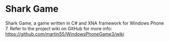 ﻿Shark Game
============

Shark Game, a game written in C# and XNA framework for Windows Phone 7.
Refer to the project wiki on GitHub for more info:
https://github.com/martin55/WindowsPhoneGame3/wiki